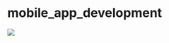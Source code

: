# mobile_app_development
![](https://github.com/Derz65/mobile_app_development/raw/main/screenshot/1.jpeg)
